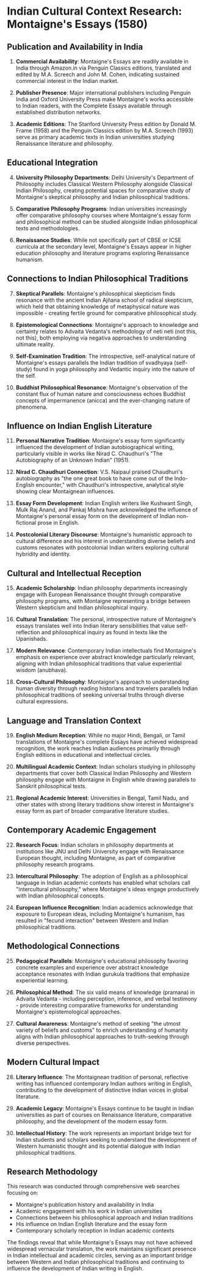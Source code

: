 # Indian Cultural Context Research: Montaigne's Essays (1580)

## Publication and Availability in India

1. **Commercial Availability**: Montaigne's Essays are readily available in India through Amazon.in via Penguin Classics editions, translated and edited by M.A. Screech and John M. Cohen, indicating sustained commercial interest in the Indian market.

2. **Publisher Presence**: Major international publishers including Penguin India and Oxford University Press make Montaigne's works accessible to Indian readers, with the Complete Essays available through established distribution networks.

3. **Academic Editions**: The Stanford University Press edition by Donald M. Frame (1958) and the Penguin Classics edition by M.A. Screech (1993) serve as primary academic texts in Indian universities studying Renaissance literature and philosophy.

## Educational Integration

4. **University Philosophy Departments**: Delhi University's Department of Philosophy includes Classical Western Philosophy alongside Classical Indian Philosophy, creating potential spaces for comparative study of Montaigne's skeptical philosophy and Indian philosophical traditions.

5. **Comparative Philosophy Programs**: Indian universities increasingly offer comparative philosophy courses where Montaigne's essay form and philosophical method can be studied alongside Indian philosophical texts and methodologies.

6. **Renaissance Studies**: While not specifically part of CBSE or ICSE curricula at the secondary level, Montaigne's Essays appear in higher education philosophy and literature programs exploring Renaissance humanism.

## Connections to Indian Philosophical Traditions

7. **Skeptical Parallels**: Montaigne's philosophical skepticism finds resonance with the ancient Indian Ajñana school of radical skepticism, which held that obtaining knowledge of metaphysical nature was impossible - creating fertile ground for comparative philosophical study.

8. **Epistemological Connections**: Montaigne's approach to knowledge and certainty relates to Advaita Vedanta's methodology of neti neti (not this, not this), both employing via negativa approaches to understanding ultimate reality.

9. **Self-Examination Tradition**: The introspective, self-analytical nature of Montaigne's essays parallels the Indian tradition of svadhyaya (self-study) found in yoga philosophy and Vedantic inquiry into the nature of the self.

10. **Buddhist Philosophical Resonance**: Montaigne's observation of the constant flux of human nature and consciousness echoes Buddhist concepts of impermanence (anicca) and the ever-changing nature of phenomena.

## Influence on Indian English Literature

11. **Personal Narrative Tradition**: Montaigne's essay form significantly influenced the development of Indian autobiographical writing, particularly visible in works like Nirad C. Chaudhuri's "The Autobiography of an Unknown Indian" (1951).

12. **Nirad C. Chaudhuri Connection**: V.S. Naipaul praised Chaudhuri's autobiography as "the one great book to have come out of the Indo-English encounter," with Chaudhuri's introspective, analytical style showing clear Montaignean influences.

13. **Essay Form Development**: Indian English writers like Kushwant Singh, Mulk Raj Anand, and Pankaj Mishra have acknowledged the influence of Montaigne's personal essay form on the development of Indian non-fictional prose in English.

14. **Postcolonial Literary Discourse**: Montaigne's humanistic approach to cultural difference and his interest in understanding diverse beliefs and customs resonates with postcolonial Indian writers exploring cultural hybridity and identity.

## Cultural and Intellectual Reception

15. **Academic Scholarship**: Indian philosophy departments increasingly engage with European Renaissance thought through comparative philosophy programs, with Montaigne representing a bridge between Western skepticism and Indian philosophical inquiry.

16. **Cultural Translation**: The personal, introspective nature of Montaigne's essays translates well into Indian literary sensibilities that value self-reflection and philosophical inquiry as found in texts like the Upanishads.

17. **Modern Relevance**: Contemporary Indian intellectuals find Montaigne's emphasis on experience over abstract knowledge particularly relevant, aligning with Indian philosophical traditions that value experiential wisdom (anubhava).

18. **Cross-Cultural Philosophy**: Montaigne's approach to understanding human diversity through reading historians and travelers parallels Indian philosophical traditions of seeking universal truths through diverse cultural expressions.

## Language and Translation Context

19. **English Medium Reception**: While no major Hindi, Bengali, or Tamil translations of Montaigne's complete Essays have achieved widespread recognition, the work reaches Indian audiences primarily through English editions in educational and intellectual circles.

20. **Multilingual Academic Context**: Indian scholars studying in philosophy departments that cover both Classical Indian Philosophy and Western philosophy engage with Montaigne in English while drawing parallels to Sanskrit philosophical texts.

21. **Regional Academic Interest**: Universities in Bengal, Tamil Nadu, and other states with strong literary traditions show interest in Montaigne's essay form as part of broader comparative literature studies.

## Contemporary Academic Engagement

22. **Research Focus**: Indian scholars in philosophy departments at institutions like JNU and Delhi University engage with Renaissance European thought, including Montaigne, as part of comparative philosophy research programs.

23. **Intercultural Philosophy**: The adoption of English as a philosophical language in Indian academic contexts has enabled what scholars call "intercultural philosophy," where Montaigne's ideas engage productively with Indian philosophical concepts.

24. **European Influence Recognition**: Indian academics acknowledge that exposure to European ideas, including Montaigne's humanism, has resulted in "fecund interaction" between Western and Indian philosophical traditions.

## Methodological Connections

25. **Pedagogical Parallels**: Montaigne's educational philosophy favoring concrete examples and experience over abstract knowledge acceptance resonates with Indian gurukula traditions that emphasize experiential learning.

26. **Philosophical Method**: The six valid means of knowledge (pramana) in Advaita Vedanta - including perception, inference, and verbal testimony - provide interesting comparative frameworks for understanding Montaigne's epistemological approaches.

27. **Cultural Awareness**: Montaigne's method of seeking "the utmost variety of beliefs and customs" to enrich understanding of humanity aligns with Indian philosophical approaches to truth-seeking through diverse perspectives.

## Modern Cultural Impact

28. **Literary Influence**: The Montaignean tradition of personal, reflective writing has influenced contemporary Indian authors writing in English, contributing to the development of distinctive Indian voices in global literature.

29. **Academic Legacy**: Montaigne's Essays continue to be taught in Indian universities as part of courses on Renaissance literature, comparative philosophy, and the development of the modern essay form.

30. **Intellectual History**: The work represents an important bridge text for Indian students and scholars seeking to understand the development of Western humanistic thought and its potential dialogue with Indian philosophical traditions.

## Research Methodology

This research was conducted through comprehensive web searches focusing on:
- Montaigne's publication history and availability in India
- Academic engagement with his work in Indian universities
- Connections between his philosophical approach and Indian traditions
- His influence on Indian English literature and the essay form
- Contemporary scholarly reception in Indian academic contexts

The findings reveal that while Montaigne's Essays may not have achieved widespread vernacular translation, the work maintains significant presence in Indian intellectual and academic circles, serving as an important bridge between Western and Indian philosophical traditions and continuing to influence the development of Indian writing in English.